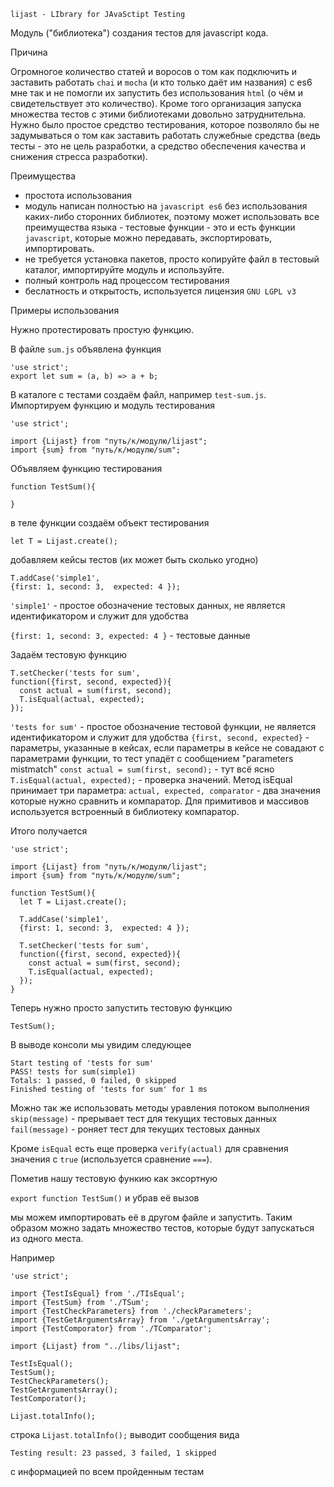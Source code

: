 `lijast - LIbrary for JAvaSctipt Testing`

Модуль ("библиотека") создания тестов для javascript кода.

Причина

Огромногое количество статей и воросов о том как подключить и заставить работать `chai` и `mocha` (и кто только даёт им названия) с es6 мне так и не помогли их запустить без использования `html` (о чём и свидетельствует это количество). Кроме того организация запуска множества тестов с этими библиотеками довольно затруднительна. Нужно было простое средство тестирования, которое позволяло бы не задумываться о том как заставить работать служебные средства (ведь тесты - это не цель разработки, а средство обеспечения качества и снижения стресса разработки).

Преимущества

- простота использования
- модуль написан полностью на `javascript es6` без использования каких-либо сторонних библиотек, поэтому может использовать все преимущества языка - тестовые функции - это и есть функции `javascript`, которые можно передавать, экспортировать, импортировать.
- не требуется установка пакетов, просто копируйте файл в тестовый каталог, импортируйте модуль и используйте.
- полный контроль над процессом тестирования
- беслатность и открытость, используется лицензия `GNU LGPL v3`

Примеры использования

Нужно протестировать простую функцию.

В файле `sum.js` объявлена функция

```
'use strict';
export let sum = (a, b) => a + b;
```

В каталоге с тестами создаём файл, например `test-sum.js`. Импортируем функцию и модуль тестирования

```
'use strict';

import {Lijast} from "путь/к/модулю/lijast";
import {sum} from "путь/к/модулю/sum";
```

Объявляем функцию тестирования

```
function TestSum(){

}
```

в теле функции создаём объект тестирования

```
let T = Lijast.create();
```

добавляем кейсы тестов (их может быть сколько угодно)

```
T.addCase('simple1',
{first: 1, second: 3,  expected: 4 });
```

`'simple1'` - простое обозначение тестовых данных, не является идентификатором и служит для удобства

`{first: 1, second: 3, expected: 4 }` - тестовые данные

Задаём тестовую функцию

```
T.setChecker('tests for sum',
function({first, second, expected}){
  const actual = sum(first, second);
  T.isEqual(actual, expected);
});
```

`'tests for sum'` - простое обозначение тестовой функции, не является идентификатором и служит для удобства
`{first, second, expected}` - параметры, указанные в кейсах, если параметры в кейсе не совадают с параметрами функции, то тест упадёт с сообщением "parameters mistmatch"
`const actual = sum(first, second);` - тут всё ясно
`T.isEqual(actual, expected);` - проверка значений. Метод isEqual принимает три параметра: `actual, expected, comparator` - два значения которые нужно сравнить и компаратор. Для примитивов и массивов используется встроенный в библиотеку компаратор.

Итого получается

```
'use strict';

import {Lijast} from "путь/к/модулю/lijast";
import {sum} from "путь/к/модулю/sum";

function TestSum(){
  let T = Lijast.create();

  T.addCase('simple1',
  {first: 1, second: 3,  expected: 4 });

  T.setChecker('tests for sum',
  function({first, second, expected}){
    const actual = sum(first, second);
    T.isEqual(actual, expected);
  });
}
```

Теперь нужно просто запустить тестовую функцию

```
TestSum();
```

В выводе консоли мы увидим следующее

```
Start testing of 'tests for sum'
PASS! tests for sum(simple1)
Totals: 1 passed, 0 failed, 0 skipped
Finished testing of 'tests for sum' for 1 ms
```

Можно так же использовать методы уравления потоком выполнения
`skip(message)` - прерывает тест для текущих тестовых данных
`fail(message)` - роняет тест для текущих тестовых данных

Кроме `isEqual` есть еще проверка `verify(actual)` для сравнения значения с `true` (используется сравнение `===`).

Пометив нашу тестовую функию как эксортную

`export function TestSum()` и убрав её вызов

мы можем импортировать её в другом файле и запустить. Таким образом можно задать множество тестов, которые будут запускаться из одного места.

Например

```
'use strict';

import {TestIsEqual} from './TIsEqual';
import {TestSum} from './TSum';
import {TestCheckParameters} from './checkParameters';
import {TestGetArgumentsArray} from './getArgumentsArray';
import {TestComporator} from './TComparator';

import {Lijast} from "../libs/lijast";

TestIsEqual();
TestSum();
TestCheckParameters();
TestGetArgumentsArray();
TestComporator();

Lijast.totalInfo();
```

строка `Lijast.totalInfo();` выводит сообщения вида

```
Testing result: 23 passed, 3 failed, 1 skipped
```

с информацией по всем пройденным тестам
